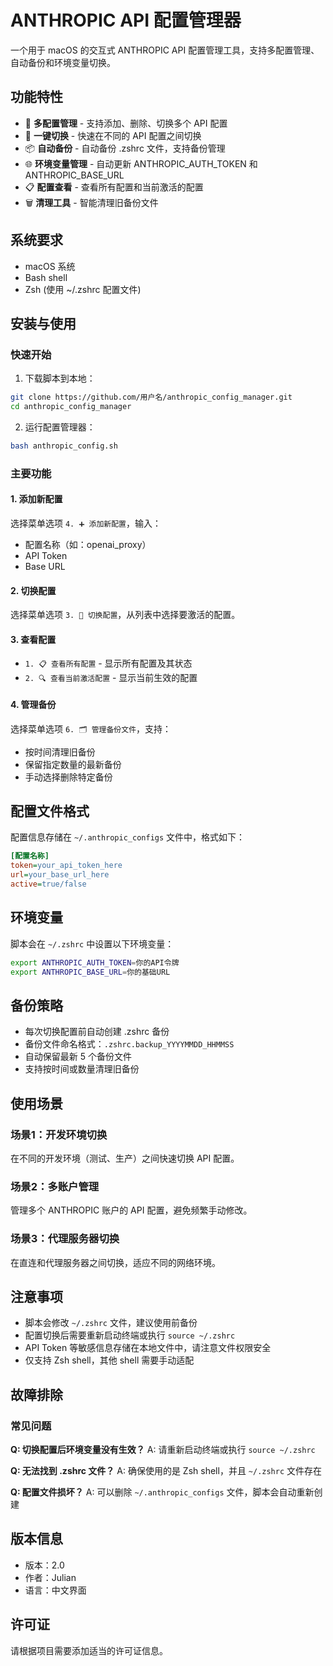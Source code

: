 # ANTHROPIC API 配置管理器

一个用于 macOS 的交互式 ANTHROPIC API 配置管理工具，支持多配置管理、自动备份和环境变量切换。

## 功能特性

- 🔧 **多配置管理** - 支持添加、删除、切换多个 API 配置
- 🔄 **一键切换** - 快速在不同的 API 配置之间切换
- 📦 **自动备份** - 自动备份 .zshrc 文件，支持备份管理
- 🌐 **环境变量管理** - 自动更新 ANTHROPIC_AUTH_TOKEN 和 ANTHROPIC_BASE_URL
- 📋 **配置查看** - 查看所有配置和当前激活的配置
- 🗑️ **清理工具** - 智能清理旧备份文件

## 系统要求

- macOS 系统
- Bash shell
- Zsh (使用 ~/.zshrc 配置文件)

## 安装与使用

### 快速开始

1. 下载脚本到本地：
```bash
git clone https://github.com/用户名/anthropic_config_manager.git
cd anthropic_config_manager
```

2. 运行配置管理器：
```bash
bash anthropic_config.sh
```

### 主要功能

#### 1. 添加新配置
选择菜单选项 `4. ➕ 添加新配置`，输入：
- 配置名称（如：openai_proxy）
- API Token
- Base URL

#### 2. 切换配置
选择菜单选项 `3. 🔄 切换配置`，从列表中选择要激活的配置。

#### 3. 查看配置
- `1. 📋 查看所有配置` - 显示所有配置及其状态
- `2. 🔍 查看当前激活配置` - 显示当前生效的配置

#### 4. 管理备份
选择菜单选项 `6. 🗂️ 管理备份文件`，支持：
- 按时间清理旧备份
- 保留指定数量的最新备份
- 手动选择删除特定备份

## 配置文件格式

配置信息存储在 `~/.anthropic_configs` 文件中，格式如下：

```ini
[配置名称]
token=your_api_token_here
url=your_base_url_here
active=true/false
```

## 环境变量

脚本会在 `~/.zshrc` 中设置以下环境变量：

```bash
export ANTHROPIC_AUTH_TOKEN=你的API令牌
export ANTHROPIC_BASE_URL=你的基础URL
```

## 备份策略

- 每次切换配置前自动创建 .zshrc 备份
- 备份文件命名格式：`.zshrc.backup_YYYYMMDD_HHMMSS`
- 自动保留最新 5 个备份文件
- 支持按时间或数量清理旧备份

## 使用场景

### 场景1：开发环境切换
在不同的开发环境（测试、生产）之间快速切换 API 配置。

### 场景2：多账户管理
管理多个 ANTHROPIC 账户的 API 配置，避免频繁手动修改。

### 场景3：代理服务器切换
在直连和代理服务器之间切换，适应不同的网络环境。

## 注意事项

- 脚本会修改 `~/.zshrc` 文件，建议使用前备份
- 配置切换后需要重新启动终端或执行 `source ~/.zshrc`
- API Token 等敏感信息存储在本地文件中，请注意文件权限安全
- 仅支持 Zsh shell，其他 shell 需要手动适配

## 故障排除

### 常见问题

**Q: 切换配置后环境变量没有生效？**
A: 请重新启动终端或执行 `source ~/.zshrc`

**Q: 无法找到 .zshrc 文件？**
A: 确保使用的是 Zsh shell，并且 `~/.zshrc` 文件存在

**Q: 配置文件损坏？**
A: 可以删除 `~/.anthropic_configs` 文件，脚本会自动重新创建

## 版本信息

- 版本：2.0
- 作者：Julian
- 语言：中文界面

## 许可证

请根据项目需要添加适当的许可证信息。